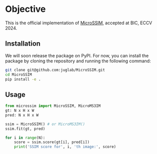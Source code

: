 # Objective
This is the official implementation of [MicroSSIM](https://arxiv.org/abs/2408.08747), accepted at BIC, ECCV 2024. 
## Installation
We will soon release the package on PyPI. For now, you can install the package by cloning the repository and running the following command:
```bash
git clone git@github.com:juglab/MicroSSIM.git
cd MicroSSIM
pip install -e .
```
## Usage
```python
from microssim import MicroSSIM, MicroMS3IM
gt: N x H x W
pred: N x H x W

ssim = MicroSSIM() # or MicroMS3IM()
ssim.fit(gt, pred)

for i in range(N):
    score = ssim.score(gt[i], pred[i])
    print('SSIM score for', i, 'th image:', score)

```